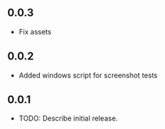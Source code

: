 ## 0.0.3

- Fix assets

## 0.0.2

- Added windows script for screenshot tests

## 0.0.1

- TODO: Describe initial release.
